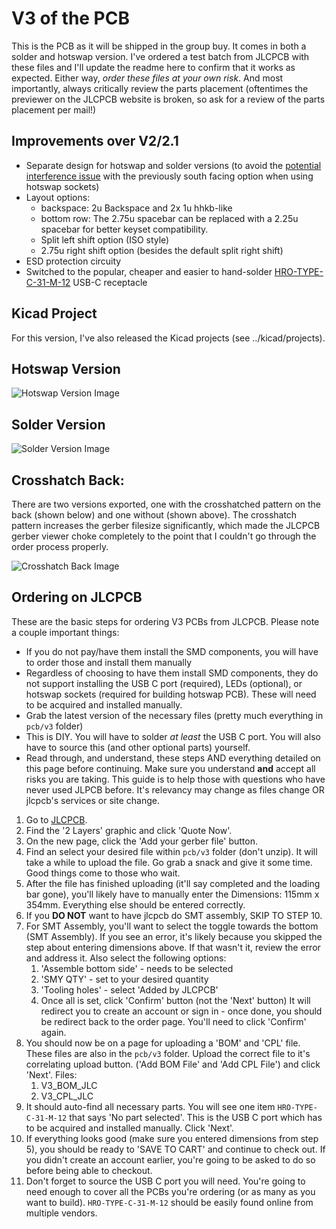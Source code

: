 # V3 of the PCB

This is the PCB as it will be shipped in the group buy. It comes in both a solder and hotswap version. 
I've ordered a test batch from JLCPCB with these files and I'll update the readme here to confirm that it works as expected.
Either way, *order these files at your own risk*.
And most importantly, always critically review the parts placement (oftentimes the previewer on the JLCPCB website is broken, so ask for a review of the parts placement per mail!)

## Improvements over V2/2.1

- Separate design for hotswap and solder versions (to avoid the [potential interference issue](https://www.youtube.com/watch?v=Bh93sXRh4x4&vl=en) with the previously south facing  option when using hotswap sockets)
- Layout options:
  - backspace: 2u Backspace and 2x 1u hhkb-like
  - bottom row: The 2.75u spacebar can be replaced with a 2.25u spacebar for better keyset compatibility.
  - Split left shift option (ISO style)
  - 2.75u right shift option (besides the default split right shift)
- ESD protection circuity
- Switched to the popular, cheaper and easier to hand-solder [HRO-TYPE-C-31-M-12](https://lcsc.com/product-detail/USB-Type-C_Korean-Hroparts-Elec-TYPE-C-31-M-12_C165948.html) USB-C receptacle

## Kicad Project
For this version, I've also released the Kicad projects (see ../kicad/projects).

## Hotswap Version
![Hotswap Version Image](https://i.imgur.com/3CGNeox.png)

## Solder Version
![Solder Version Image](https://i.imgur.com/DP67VNZ.png)

## Crosshatch Back:
There are two versions exported, one with the crosshatched pattern on the back (shown below) and one without (shown above).
The crosshatch pattern increases the gerber filesize significantly, which made the JLCPCB gerber viewer choke completely to the point that I couldn't go through the order process properly.

![Crosshatch Back Image](https://i.imgur.com/kUrYCUo.png)

## Ordering on JLCPCB
These are the basic steps for ordering V3 PCBs from JLCPCB. Please note a couple important things: 
- If you do not pay/have them install the SMD components, you will have to order those and install them manually
- Regardless of choosing to have them install SMD components, they do not support installing the USB C port (required), LEDs (optional), or hotswap sockets (required for building hotswap PCB). These will need to be acquired and installed manually.
- Grab the latest version of the necessary files (pretty much everything in `pcb/v3` folder)
- This is DIY. You will have to solder _at least_ the USB C port. You will also have to source this (and other optional parts) yourself.
- Read through, and understand, these steps AND everything detailed on this page before continuing. Make sure you understand **and** accept all risks you are taking. This guide is to help those with questions who have never used JLPCB before. It's relevancy may change as files change OR jlcpcb's services or site change.

1. Go to [JLCPCB](https://jlcpcb.com/).
2. Find the '2  Layers' graphic and click 'Quote Now'.
3. On the new page, click the 'Add your gerber file' button.
4. Find an select your desired file within `pcb/v3` folder (don't unzip). It will take a while to upload the file. Go grab a snack and give it some time. Good things come to those who wait.
5. After the file has finished uploading (it'll say completed and the loading bar gone), you'll likely have to manually enter the Dimensions: 115mm x 354mm. Everything else should be entered correctly.
6. If you **DO NOT** want to have jlcpcb do SMT assembly, SKIP TO STEP 10. 
7. For SMT Assembly, you'll want to select the toggle towards the bottom (SMT Assembly). If you see an error, it's likely because you skipped the step about entering dimensions above. If that wasn't it, review the error and address it. Also select the following options:
   1. 'Assemble bottom side' - needs to be selected
   2. 'SMY QTY' - set to your desired quantity
   3. 'Tooling holes' - select 'Added by JLCPCB'
   4. Once all is set, click 'Confirm' button (not the 'Next' button) It will redirect you to create an account or sign in - once done, you should be redirect back to the order page. You'll need to click 'Confirm' again.
8. You should now be on a page for uploading a 'BOM' and 'CPL' file. These files are also in the `pcb/v3` folder. Upload the correct file to it's correlating upload button. ('Add BOM File' and 'Add CPL File') and click 'Next'. Files:
   1. V3_BOM_JLC
   2. V3_CPL_JLC
9.  It should auto-find all necessary parts. You will see one item `HRO-TYPE-C-31-M-12` that says 'No part selected'. This is the USB C port which has to be acquired and installed manually. Click 'Next'.
10. If everything looks good (make sure you entered dimensions from step 5), you should be ready to 'SAVE TO CART' and continue to check out. If you didn't create an account earlier, you're going to be asked to do so before being able to checkout. 
11. Don't forget to source the USB C port you will need. You're going to need enough to cover all the PCBs you're ordering (or as many as you want to build). `HRO-TYPE-C-31-M-12` should be easily found online from multiple vendors.